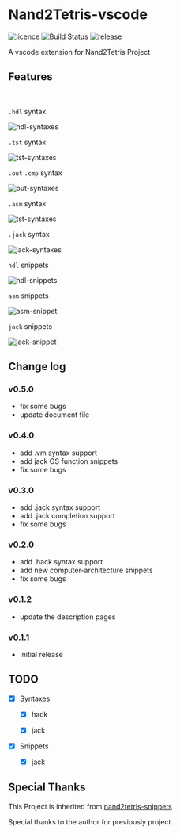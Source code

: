 # Nand2Tetris-vscode
![licence](https://img.shields.io/bower/l/Mi) ![Build Status](https://api.travis-ci.org/loyio/Nand2Tetris-vscode.svg "Build Status")  ![release](https://img.shields.io/github/v/release/loyio/Nand2Tetris-vscode)

A vscode extension for Nand2Tetris Project


## Features

</br>

`.hdl` syntax

![hdl-syntaxes](https://github.com/loyio/Nand2Tetris-vscode/blob/main/images/hdl-syntaxes.png?raw=true)

`.tst` syntax

![tst-syntaxes](https://github.com/loyio/Nand2Tetris-vscode/blob/main/images/tst-syntaxes.png?raw=true)

`.out` `.cmp` syntax

![out-syntaxes](https://github.com/loyio/Nand2Tetris-vscode/blob/main/images/out-syntaxes.png?raw=true)

`.asm` syntax

![tst-syntaxes](https://github.com/loyio/Nand2Tetris-vscode/blob/main/images/asm-syntaxes.png?raw=true)

`.jack` syntax

![jack-syntaxes](https://github.com/loyio/Nand2Tetris-vscode/blob/main/images/jack-syntaxes.png?raw=true)



`hdl`  snippets

![hdl-snippets](https://github.com/loyio/Nand2Tetris-vscode/blob/main/images/hdl-snippet.gif?raw=true)

`asm` snippets

![asm-snippet](https://github.com/loyio/Nand2Tetris-vscode/blob/main/images/asm-snippet.gif?raw=true)

`jack` snippets

![jack-snippet](https://github.com/loyio/Nand2Tetris-vscode/blob/main/images/jack-snippet.gif?raw=true)

## Change log

### v0.5.0

- fix some bugs
- update document file

### v0.4.0

- add .vm syntax support
- add jack OS function snippets
- fix some bugs

### v0.3.0

- add .jack syntax support
- add .jack completion support
- fix some bugs

### v0.2.0

- add .hack syntax support
- add new computer-architecture snippets
- fix some bugs

### v0.1.2

- update the description pages

### v0.1.1

* Initial release

## TODO

* [x] Syntaxes

  * [x] hack
  * [x] jack


* [x] Snippets
  
  * [x] jack



## Special Thanks

This Project is inherited from  [nand2tetris-snippets](https://github.com/lukeJEdwards/nand2tetris-snippets)

Special thanks to the author for previously project